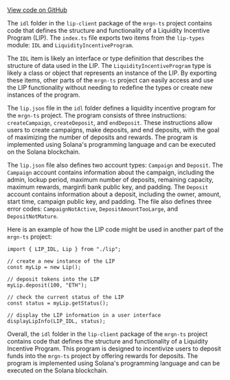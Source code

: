 [View code on GitHub](https://github.com/mrgnlabs/mrgn-ts/.autodoc/docs/json/packages/lip-client/src/idl)

The `idl` folder in the `lip-client` package of the `mrgn-ts` project contains code that defines the structure and functionality of a Liquidity Incentive Program (LIP). The `index.ts` file exports two items from the `lip-types` module: `IDL` and `LiquidityIncentiveProgram`.

The `IDL` item is likely an interface or type definition that describes the structure of data used in the LIP. The `LiquidityIncentiveProgram` type is likely a class or object that represents an instance of the LIP. By exporting these items, other parts of the `mrgn-ts` project can easily access and use the LIP functionality without needing to redefine the types or create new instances of the program.

The `lip.json` file in the `idl` folder defines a liquidity incentive program for the `mrgn-ts` project. The program consists of three instructions: `createCampaign`, `createDeposit`, and `endDeposit`. These instructions allow users to create campaigns, make deposits, and end deposits, with the goal of maximizing the number of deposits and rewards. The program is implemented using Solana's programming language and can be executed on the Solana blockchain.

The `lip.json` file also defines two account types: `Campaign` and `Deposit`. The `Campaign` account contains information about the campaign, including the admin, lockup period, maximum number of deposits, remaining capacity, maximum rewards, marginfi bank public key, and padding. The `Deposit` account contains information about a deposit, including the owner, amount, start time, campaign public key, and padding. The file also defines three error codes: `CampaignNotActive`, `DepositAmountTooLarge`, and `DepositNotMature`.

Here is an example of how the LIP code might be used in another part of the `mrgn-ts` project:

```
import { LIP_IDL, Lip } from "./lip";

// create a new instance of the LIP
const myLip = new Lip();

// deposit tokens into the LIP
myLip.deposit(100, "ETH");

// check the current status of the LIP
const status = myLip.getStatus();

// display the LIP information in a user interface
displayLipInfo(LIP_IDL, status);
```

Overall, the `idl` folder in the `lip-client` package of the `mrgn-ts` project contains code that defines the structure and functionality of a Liquidity Incentive Program. This program is designed to incentivize users to deposit funds into the `mrgn-ts` project by offering rewards for deposits. The program is implemented using Solana's programming language and can be executed on the Solana blockchain.
